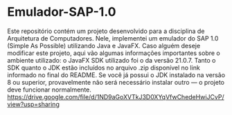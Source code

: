 # Emulador-SAP-1.0
Este repositório contém um projeto desenvolvido para a disciplina de Arquitetura de Computadores. Nele, implementei um emulador do SAP 1.0 (Simple As Possible) utilizando Java e JavaFX.
Caso alguém deseje modificar este projeto, aqui vão algumas informações importantes sobre o ambiente utilizado: o JavaFX SDK utilizado foi o da versão 21.0.7. Tanto o SDK quanto o JDK estão incluídos no arquivo .zip disponível no link informado no final do README.
Se você já possui o JDK instalado na versão 8 ou superior, provavelmente não será necessário instalar outro — o projeto deve funcionar normalmente.
https://drive.google.com/file/d/1ND9aGoXVTkJ3D0XYqVfwChedeHwiJCvP/view?usp=sharing
